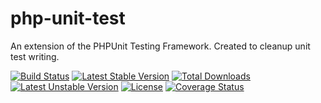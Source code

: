 # php-unit-test
An extension of the PHPUnit Testing Framework. Created to cleanup unit test writing.

[![Build Status](https://travis-ci.org/corycollier/php-unit-test.svg?branch=master)](https://travis-ci.org/corycollier/php-unit-test)
[![Latest Stable Version](https://poser.pugx.org/corycollier/php-unit-test/v/stable)](https://packagist.org/packages/corycollier/php-unit-test)
[![Total Downloads](https://poser.pugx.org/corycollier/php-unit-test/downloads)](https://packagist.org/packages/corycollier/php-unit-test)
[![Latest Unstable Version](https://poser.pugx.org/corycollier/php-unit-test/v/unstable)](https://packagist.org/packages/corycollier/php-unit-test)
[![License](https://poser.pugx.org/corycollier/php-unit-test/license)](https://packagist.org/packages/corycollier/php-unit-test)
[![Coverage Status](https://coveralls.io/repos/corycollier/php-unit-test/badge.svg?branch=master&service=github)](https://coveralls.io/github/corycollier/php-unit-test?branch=master)
